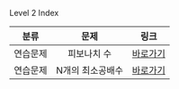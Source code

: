 Level 2 Index

|   분류   |       문제       |                                 링크                                 |
| :------: | :--------------: | :------------------------------------------------------------------: |
| 연습문제 |   피보나치 수    | [바로가기](https://programmers.co.kr/learn/courses/30/lessons/12945) |
| 연습문제 | N개의 최소공배수 | [바로가기](https://programmers.co.kr/learn/courses/30/lessons/12953) |
